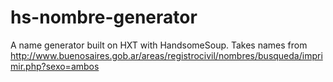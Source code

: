 # hs-nombre-generator
A name generator built on HXT with HandsomeSoup.
Takes names from http://www.buenosaires.gob.ar/areas/registrocivil/nombres/busqueda/imprimir.php?sexo=ambos

